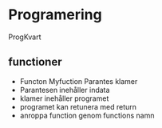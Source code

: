 # Programering
ProgKvart
## functioner
* Functon Myfuction Parantes klamer
* Parantesen inehåller indata
* klamer inehåller programet
* programet kan retunera med return
* anroppa function genom functions namn 
